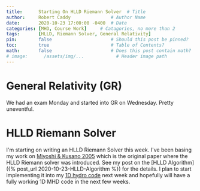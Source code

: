 ```yaml
---
title:      Starting On HLLD Riemann Solver  # Title
author:     Robert Caddy               # Author Name
date:       2020-10-23 17:00:00 -0400  # Date
categories: [MHD, Course Work]     # Catagories, no more than 2
tags:       [HLLD, Riemann Solver, General Relativity]                     # Tags, any number
pin:        false                      # Should this post be pinned?
toc:        true                       # Table of Contents?
math:       false                      # Does this post contain math?
# image:      /assets/img/...            # Header image path
---
```


# General Relativity (GR)
We had an exam Monday and started into GR on Wednesday. Pretty uneventful.

# HLLD Riemann Solver
I'm starting on writing an HLLD Riemann Solver this week. I've been basing my
work on [Miyoshi & Kusano
2005](https://www.sciencedirect.com/science/article/pii/S0021999105001142?via%3Dihub)
which is the original paper where the HLLD Riemann solver was introduced. See my
post on the [HLLD Algorithm]({% post_url 2020-10-23-HLLD-Algorithm
%}) for the details. I plan to start implementing it into my [1D hydro
code](https://github.com/bcaddy/hydro-sandbox) next week and hopefully will have
a fully working 1D MHD code in the next few weeks.